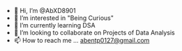 - 👋 Hi, I’m @AbXD8901
- 👀 I’m interested in "Being Curious"  
- 🌱 I’m currently learning DSA
- 💞️ I’m looking to collaborate on Projects of Data Analysis
- 📫 How to reach me ... abentp0127@gmail.com

<!---
AbXD8901/AbXD8901 is a ✨ special ✨ repository because its `README.md` (this file) appears on your GitHub profile.
You can click the Preview link to take a look at your changes.
--->
